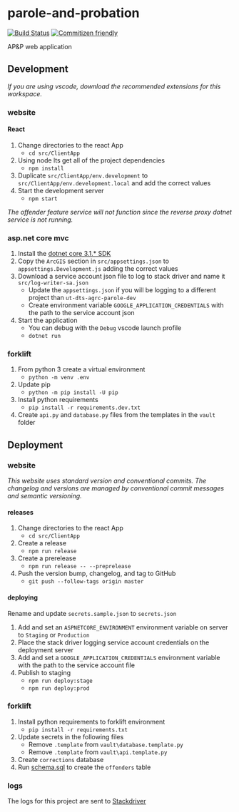 # parole-and-probation

[![Build Status](https://travis-ci.com/agrc/parole-and-probation.svg?branch=master)](https://travis-ci.com/agrc/parole-and-probation) [![Commitizen friendly](https://img.shields.io/badge/commitizen-friendly-brightgreen.svg)](http://commitizen.github.io/cz-cli/)

AP&amp;P web application

## Development

_If you are using vscode, download the recommended extensions for this workspace._

### website

#### React

1. Change directories to the react App
   - `cd src/ClientApp`
1. Using node lts get all of the project dependencies
   - `npm install`
1. Duplicate `src/ClientApp/env.development` to `src/ClientApp/env.development.local` and add the correct values
1. Start the development server
   - `npm start`

_The offender feature service will not function since the reverse proxy dotnet service is not running._

### asp.net core mvc

1. Install the [dotnet core 3.1.* SDK](https://dotnet.microsoft.com/download/dotnet-core/3.1)
1. Copy the `ArcGIS` section in `src/appsettings.json` to `appsettings.Development.js` adding the correct values
1. Download a service account json file to log to stack driver and name it `src/log-writer-sa.json`
   - Update the `appsettings.json` if you will be logging to a different project than `ut-dts-agrc-parole-dev`
   - Create environment variable `GOOGLE_APPLICATION_CREDENTIALS` with the path to the service account json
1. Start the application
   - You can debug with the `Debug` vscode launch profile
   - `dotnet run`

### forklift

1. From python 3 create a virtual environment
   - `python -m venv .env`
1. Update pip
   - `python -m pip install -U pip`
1. Install python requirements
   - `pip install -r requirements.dev.txt`
1. Create `api.py` and `database.py` files from the templates in the `vault` folder

## Deployment

### website

_This website uses standard version and conventional commits. The changelog and versions are managed by conventional commit messages and semantic versioning._

#### releases

1. Change directories to the react App
   - `cd src/ClientApp`
1. Create a release
   - `npm run release`
1. Create a prerelease
   - `npm run release -- --preprelease`
1. Push the version bump, changelog, and tag to GitHub
   - `git push --follow-tags origin master`

#### deploying

Rename and update `secrets.sample.json` to `secrets.json`

1. Add and set an `ASPNETCORE_ENVIRONMENT` environment variable on server to `Staging` or `Production`
1. Place the stack driver logging service account credentials on the deployment server
1. Add and set a `GOOGLE_APPLICATION_CREDENTIALS` environment variable with the path to the service account file
1. Publish to staging
   - `npm run deploy:stage`
   - `npm run deploy:prod`

### forklift

1. Install python requirements to forklift environment
   - `pip install -r requirements.txt`
1. Update secrets in the following files
   - Remove `.template` from `vault\database.template.py`
   - Remove `.template` from `vault\api.template.py`
1. Create `corrections` database
1. Run [schema.sql](/scripts/schema.sql) to create the `offenders` table

### logs

The logs for this project are sent to [Stackdriver](https://console.cloud.google.com/logs/viewer?project=ut-dts-agrc-parole-dev&resource=global&minLogLevel=0&expandAll=false&customFacets=&limitCustomFacetWidth=true&advancedFilter=resource.type%3D%22global%22%0AlogName%3D%22projects%2Fut-dts-agrc-parole-dev%2Flogs%2Fparole-api%22)
